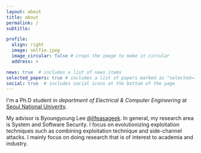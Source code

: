 ```yaml
---
layout: about
title: about
permalink: /
subtitle: 

profile:
  align: right
  image: selfie.jpeg
  image_circular: false # crops the image to make it circular
  address: >

news: true  # includes a list of news items
selected_papers: true # includes a list of papers marked as "selected={true}"
social: true  # includes social icons at the bottom of the page
---
```


I'm a Ph.D student in _department of Electrical & Computer Engineering_ at [Seoul National Univerity](https://en.snu.ac.kr/index.html).

My advisor is Byoungyoung Lee [@lifeasageek](https://lifeasageek.github.io/).
In general, my research area is System and Software Security.
I focus on evolutionizing exploitation techniques such as combining exploitation technique and side-channel attacks.
I mainly focus on doing research that is of interest to academia and industry.

